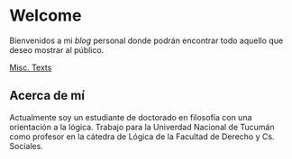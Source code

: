 # Welcome
Bienvenidos a mi *blog* personal donde podrán encontrar todo aquello
que deseo mostrar al público.

[Misc. Texts](./text/README.md)

## Acerca de mí
Actualmente soy un estudiante de doctorado en filosofía con una orientación a la lógica.
Trabajo para la Univerdad Nacional de Tucumán como profesor
en la cátedra de Lógica de la Facultad de Derecho y Cs. Sociales.
